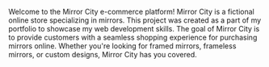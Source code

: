 Welcome to the Mirror City e-commerce platform! Mirror City is a fictional online store specializing in mirrors. This project was created as a part of my portfolio to showcase my web development skills. The goal of Mirror City is to provide customers with a seamless shopping experience for purchasing mirrors online. Whether you're looking for framed mirrors, frameless mirrors, or custom designs, Mirror City has you covered.
